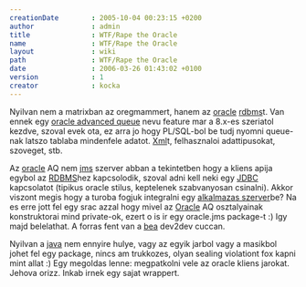```yaml
---
creationDate        : 2005-10-04 00:23:15 +0200 
author              : admin 
title               : WTF/Rape the Oracle 
name                : WTF/Rape the Oracle 
layout              : wiki 
path                : WTF/Rape the Oracle 
date                : 2006-03-26 01:43:02 +0100 
version             : 1 
creator             : kocka 
---
```

Nyilvan nem a matrixban az oregmammert, hanem az [oracle](../Oracle.html) [rdbms](../RDBMS.html)t. Van ennek egy [oracle advanced queue](../oracle%20advanced%20queue.html) nevu feature mar a 8.x-es szeriatol kezdve, szoval evek ota, ez arra jo hogy PL/SQL-bol be tudj nyomni queue-nak latszo tablaba mindenfele adatot. [Xml](../XML.html)t, felhasznaloi adattipusokat, szoveget, stb.

Az [oracle](../Oracle.html) AQ nem [jms](../JMS.html) szerver abban a tekintetben hogy a kliens apija egybol az [RDBMS](../RDBMS.html)hez kapcsolodik, szoval adni kell neki egy [JDBC](../JDBC.html) kapcsolatot (tipikus oracle stilus, keptelenek szabvanyosan csinalni). Akkor viszont megis hogy a turoba fogjuk integralni egy [alkalmazas szerver](../Alkalmazas%20Szerver.html)be? Na es erre jott fel egy srac azzal hogy mivel az [Oracle](../Oracle.html) AQ osztalyainak konstruktorai mind private-ok, ezert o is ir egy oracle.jms package-t :) Igy majd belelathat. A forras fent van a [bea](../bea.html) dev2dev cuccan.

Nyilvan a [java](../java.html) nem ennyire hulye, vagy az egyik jarbol vagy a masikbol johet fel egy package, nincs am trukkozes, olyan sealing violationt fox kapni mint allat :) Egy megoldas lenne: megpatkolni vele az oracle kliens jarokat. Jehova orizz. Inkab irnek egy sajat wrappert.
